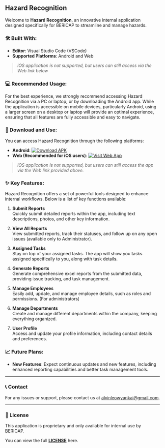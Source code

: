 ## Hazard Recognition

Welcome to **Hazard Recognition**, an innovative internal application designed specifically for BERICAP to streamline and manage hazards.

### 🛠️ Built With:

- **Editor**: Visual Studio Code (VSCode)
- **Supported Platforms**: Android and Web 
> _iOS application is not supported, but users can still access via the Web link below_

### 💻 Recommended Usage:

For the best experience, we strongly recommend accessing Hazard Recognition via a PC or laptop, or by downloading the Android app. While the application is accessible on mobile devices, particularly Android, using a larger screen on a desktop or laptop will provide an optimal experience, ensuring that all features are fully accessible and easy to navigate.

### 📲 Download and Use:

You can access Hazard Recognition through the following platforms:

- **Android**: [![Download APK](https://img.shields.io/badge/Download-APK-brightgreen?style=for-the-badge&logo=android)](https://github.com/Alvinleow/Public_Hazard_Recognition/releases/download/v1.4.0/hazard_recognition_v1.4.0.apk)
- **Web (Recommended for iOS users)**: <a href="https://hazard-recognition-13bae.firebaseapp.com/" target="_blank">
  <img src="https://img.shields.io/badge/Open-Web--App-blue?style=for-the-badge&logo=googlechrome" alt="Visit Web App" />
  </a>

> _iOS application is not supported, but users can still access the app via the Web link provided above._

### ✨ Key Features:

Hazard Recognition offers a set of powerful tools designed to enhance internal workflows. Below is a list of key functions available:

1. **Submit Reports**  
   Quickly submit detailed reports within the app, including text descriptions, photos, and other key information.

2. **View All Reports**  
   View submitted reports, track their statuses, and follow up on any open issues (available only to Administrator).

3. **Assigned Tasks**  
   Stay on top of your assigned tasks. The app will show you tasks assigned specifically to you, along with task details.

4. **Generate Reports**  
   Generate comprehensive excel reports from the submitted data, providing issue tracking, and task management.

5. **Manage Employees**  
   Easily add, update, and manage employee details, such as roles and permissions. (For administrators)

6. **Manage Departments**  
   Create and manage different departments within the company, keeping everything organized.

7. **User Profile**  
   Access and update your profile information, including contact details and preferences.

### 📈 Future Plans:

- **New Features**: Expect continuous updates and new features, including enhanced reporting capabilities and better task management tools.

---

### 📞 Contact

For any issues or support, please contact us at [alvinleowyankai@gmail.com](mailto:alvinleowyankai@gmail.com).

---

### 📄 License

This application is proprietary and only available for internal use by BERICAP.

You can view the full **[LICENSE](LICENSE)** here.
